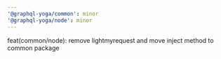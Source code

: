 ```yaml
---
'@graphql-yoga/common': minor
'@graphql-yoga/node': minor
---
```


feat(common/node): remove lightmyrequest and move inject method to common package
